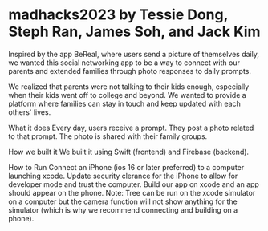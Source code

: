 # madhacks2023 by Tessie Dong, Steph Ran, James Soh, and Jack Kim

Inspired by the app BeReal, where users send a picture of themselves daily, we wanted this social networking app to be a way to connect with our parents and extended families through photo responses to daily prompts.

We realized that parents were not talking to their kids enough, especially when their kids went off to college and beyond. We wanted to provide a platform where families can stay in touch and keep updated with each others' lives.

What it does
Every day, users receive a prompt. They post a photo related to that prompt. The photo is shared with their family groups.

How we built it
We built it using Swift (frontend) and Firebase (backend).

How to Run
Connect an iPhone (ios 16 or later preferred) to a computer launching xcode. Update security clerance for the iPhone to allow for developer mode and trust the computer. Build our app on xcode and an app should appear on the phone. 
Note: Tree can be run on the xcode simulator on a computer but the camera function will not show anything for the simulator (which is why we recommend connecting and building on a phone). 

